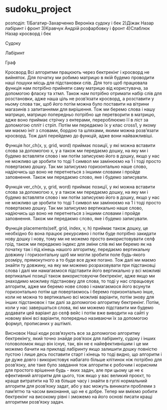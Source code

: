 # sudoku_project
розподіл:
1)Багатир-Захарченко Вероніка судоку і бек
2)Діжак Назар лабіринт і фронт
3)Кравчук Андрій розфарбовку і фронт
4)Слаблюк Назар кросворд і бек

Судоку

Лабіринт

Граф

Кросворд
Всі алгоритми працюють через бектрекінг і кросворд не вийняток. Для початку ми робимо матрицю в якій будемо проводити наші пошуки місць для підстановки слів. Для того щоб працювала функція нам потрібно прийняти саму матрицю від користувача, за допомогою фласку та хтмл. Також нам потрібно отримати набір слів для розстановки, адже наша ціль не розвʼязати кросворд, а розставити у ньому слова так, щоб його потім можна було поставити на вітрини магазинів з запитаннями для вирішення. Тож ми беремо слова і нашу матрицю, матрицю попередньо потрібно ще перетворити в матрицю, адже воно приймає стрічку з ентерами, перероблюємо її в ліст за допомогою спліт і стріп. Потім ми передаємо їх у клас cross1, у якому ми маємо ініт з словами, бордою та шляхами, якими можна розвʼязати кросворд. Тож далі перейдемо до функцій, адже вони найважливіші.

Функція hor_ch(x, y, grid, word) приймає позиції, у які можна вставити слова за допомогою х, у а також ми передаємо дошку, на яку ми і будемо вставляти слово і ми потім записуємо його в дошку, якщо у нас не можливо це зробити то тоді 1 символ ми замінюємо на 1 і тоді просто повертаємо дошку. Так ми записуємо горизонтально наше слово, надіючись що воно не перетнеться з іншими словами і пройде заповнення. Також ми передаємо слово, яке і будемо записувати.

Функція ver_ch(x, y, grid, word) приймає позиції, у які можна вставити слова за допомогою х, у а також ми передаємо дошку, на яку ми і будемо вставляти слово і ми потім записуємо його в дошку, якщо у нас не можливо це зробити то тоді 1 символ ми замінюємо на 1 і тоді просто повертаємо дошку. Так ми записуємо вертикально наше слово, надіючись що воно не перетнеться з іншими словами і пройде заповнення. Також ми передаємо слово, яке і будемо записувати.

Функція placements(self, grid, index, v, h) приймає також дошку, це необхідно бо вона працює рекурсивно і потім буде потрібно закидати нову дошку і нову, тому ми не можемо просто використовувати селф грід, також ми передаємо індекс для зміни слів які ми беремо як на початку так і під кінець нашого алгоритму, передаємо вертикальну довжину і горизонтальну щоб ми могли зробити поле будь-якого розміру, прямокутного а то буде все дуже погано. Тож далі ми маємо знайти ту довжину, на яку ми можемо розраховувати при підстановці слова і далі ми намагаємося підставити його вертикально у всі можливі вертикальні позиції також використовуючи бектрекінг, адже якщо ми знаходимо можливу підстановку для слова, то тоді у нас спрацьовує алгоритм, адже ми беремо нове слово і намагаємося його всунути горизонтально потім ще повертаємось і беремо горизонтально інше, коли не можна то вертикально всі можливі варіанти, потім знову для інших підстановок і так далі за допомогою алгоритму бектрекінг. Потім, коли у нас завершаться слова, які ми можемо підставити ми будемо додавати цей варіант до селф вейс і потім вже виводити на сайті у новому вікні всі варіанти, попередньо називаючи їх за допомогою формул, прописаних у аштімлі.

Висновок
Наші коди розвʼязують все за допомогою алгоритму бектрекінгу, який точно знайде ровʼязок для лабіринту, судоку і інших головоломок якщо він існує, так, він не є найефективнішим і це ми можемо бачити на прикладі лабіринту якщо залишити дошку повністю пустою і лише десь поставити старт і кінець то тоді видно, що алгоритм і де дуже довго і використовує набагато більше клітинок ніж потрібно для розвʼязку, але таке було завдання тож алгоритм є робочим і корисним для простого врішення будь - яких задач, але при цьому це не є ефективний алгоритм для цього, тож якщо у вас великий проєкт, то краще витратити на 10 хв більше часу і знайти в гуглі нормальний алгоритм для розвʼязку задат, або у вас можуть виникати проблеми з памʼяттю та часом виконання, що не є добре. Тепер ми вміємо робити бектрекінг на високому рівні і зможемо на його основі писати кращі алгоритми розвʼязку задач.

